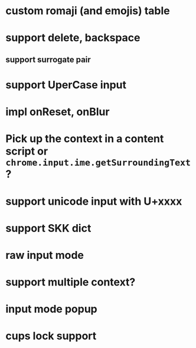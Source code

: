 # custom romaji (and emojis) table

# support delete, backspace

## support surrogate pair

# support UperCase input

# impl onReset, onBlur

# Pick up the context in a content script or `chrome.input.ime.getSurroundingText` ?

# support unicode input with U+xxxx

# support SKK dict

# raw input mode

# support multiple context?

# input mode popup

# cups lock support
